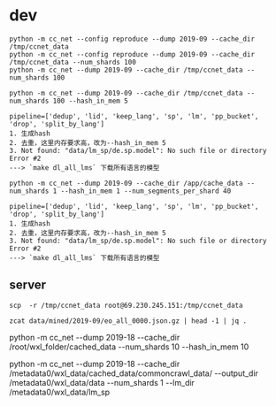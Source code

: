 # dev

```shell
python -m cc_net --config reproduce --dump 2019-09 --cache_dir /tmp/ccnet_data
python -m cc_net --config reproduce --dump 2019-09 --cache_dir /tmp/ccnet_data --num_shards 100
python -m cc_net --dump 2019-09 --cache_dir /tmp/ccnet_data --num_shards 100
```

```shell
python -m cc_net --dump 2019-09 --cache_dir /tmp/ccnet_data --num_shards 100 --hash_in_mem 5

pipeline=['dedup', 'lid', 'keep_lang', 'sp', 'lm', 'pp_bucket', 'drop', 'split_by_lang']
1. 生成hash
2. 去重，这里内存要求高，改为--hash_in_mem 5
3. Not found: "data/lm_sp/de.sp.model": No such file or directory Error #2
---> `make dl_all_lms` 下载所有语言的模型
```

```shell
python -m cc_net --dump 2019-09 --cache_dir /app/cache_data --num_shards 1 --hash_in_mem 1 --num_segments_per_shard 40

pipeline=['dedup', 'lid', 'keep_lang', 'sp', 'lm', 'pp_bucket', 'drop', 'split_by_lang']
1. 生成hash
2. 去重，这里内存要求高，改为--hash_in_mem 5
3. Not found: "data/lm_sp/de.sp.model": No such file or directory Error #2
---> `make dl_all_lms` 下载所有语言的模型
```

## server

```shell
scp  -r /tmp/ccnet_data root@69.230.245.151:/tmp/ccnet_data
```

```shell
zcat data/mined/2019-09/eo_all_0000.json.gz | head -1 | jq .
```

python -m cc_net --dump 2019-18 --cache_dir /root/wxl_folder/cached_data --num_shards 10 --hash_in_mem 10


python -m cc_net --dump 2019-18 --cache_dir /metadata0/wxl_data/cached_data/commoncrawl_data/ --output_dir /metadata0/wxl_data/data  --num_shards 1 --lm_dir /metadata0/wxl_data/lm_sp